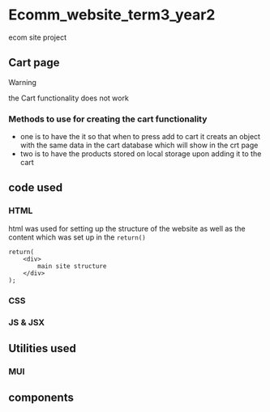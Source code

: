 # Ecomm_website_term3_year2
 ecom site project

## Cart page

> [!WARNING]
> the Cart functionality does not work 

### Methods to use for creating the cart functionality
- one is to have the it so that when to press add to cart it creats an object with the same data in the cart database which will show in the crt page 
- two is to have the products stored on local storage upon adding it to the cart

## code used 

### HTML
html was used for setting up the structure of the website as well as the content which was set up in the `return()`
```
return(
    <div>
        main site structure
    </div>
);
```

### CSS

### JS & JSX

## Utilities used 

### MUI

## components 